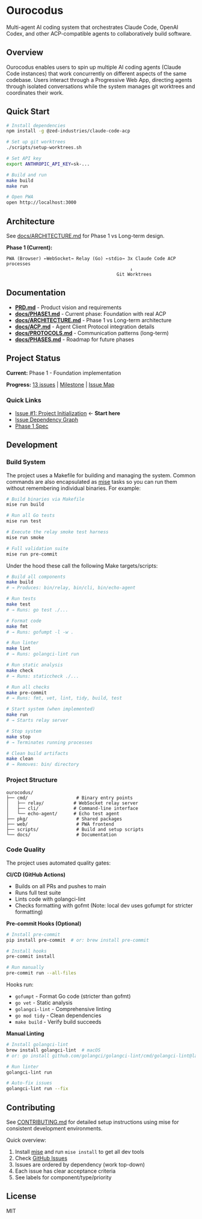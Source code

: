 # Ourocodus

Multi-agent AI coding system that orchestrates Claude Code, OpenAI Codex, and other ACP-compatible agents to collaboratively build software.

## Overview

Ourocodus enables users to spin up multiple AI coding agents (Claude Code instances) that work concurrently on different aspects of the same codebase. Users interact through a Progressive Web App, directing agents through isolated conversations while the system manages git worktrees and coordinates their work.

## Quick Start

```bash
# Install dependencies
npm install -g @zed-industries/claude-code-acp

# Set up git worktrees
./scripts/setup-worktrees.sh

# Set API key
export ANTHROPIC_API_KEY=sk-...

# Build and run
make build
make run

# Open PWA
open http://localhost:3000
```

## Architecture

See [docs/ARCHITECTURE.md](docs/ARCHITECTURE.md) for Phase 1 vs Long-term design.

**Phase 1 (Current):**
```
PWA (Browser) ←WebSocket→ Relay (Go) ←stdio→ 3x Claude Code ACP processes
                                              ↓
                                         Git Worktrees
```

## Documentation

- **[PRD.md](PRD.md)** - Product vision and requirements
- **[docs/PHASE1.md](docs/PHASE1.md)** - Current phase: Foundation with real ACP
- **[docs/ARCHITECTURE.md](docs/ARCHITECTURE.md)** - Phase 1 vs Long-term architecture
- **[docs/ACP.md](docs/ACP.md)** - Agent Client Protocol integration details
- **[docs/PROTOCOLS.md](docs/PROTOCOLS.md)** - Communication patterns (long-term)
- **[docs/PHASES.md](docs/PHASES.md)** - Roadmap for future phases

## Project Status

**Current:** Phase 1 - Foundation implementation

**Progress:** [13 issues](https://github.com/2389-research/ourocodus/issues) | [Milestone](https://github.com/2389-research/ourocodus/milestone/1) | [Issue Map](docs/ISSUES.md)

### Quick Links
- [Issue #1: Project Initialization](https://github.com/2389-research/ourocodus/issues/1) ← **Start here**
- [Issue Dependency Graph](docs/ISSUES.md)
- [Phase 1 Spec](docs/PHASE1.md)

## Development

### Build System

The project uses a Makefile for building and managing the system. Common commands are also encapsulated as [mise](https://mise.jdx.dev/) tasks so you can run them without remembering individual binaries. For example:

```bash
# Build binaries via Makefile
mise run build

# Run all Go tests
mise run test

# Execute the relay smoke test harness
mise run smoke

# Full validation suite
mise run pre-commit
```

Under the hood these call the following Make targets/scripts:

```bash
# Build all components
make build
# → Produces: bin/relay, bin/cli, bin/echo-agent

# Run tests
make test
# → Runs: go test ./...

# Format code
make fmt
# → Runs: gofumpt -l -w .

# Run linter
make lint
# → Runs: golangci-lint run

# Run static analysis
make check
# → Runs: staticcheck ./...

# Run all checks
make pre-commit
# → Runs: fmt, vet, lint, tidy, build, test

# Start system (when implemented)
make run
# → Starts relay server

# Stop system
make stop
# → Terminates running processes

# Clean build artifacts
make clean
# → Removes: bin/ directory
```

### Project Structure

```
ourocodus/
├── cmd/                  # Binary entry points
│   ├── relay/           # WebSocket relay server
│   ├── cli/             # Command-line interface
│   └── echo-agent/      # Echo test agent
├── pkg/                  # Shared packages
├── web/                  # PWA frontend
├── scripts/              # Build and setup scripts
└── docs/                 # Documentation
```

### Code Quality

The project uses automated quality gates:

**CI/CD (GitHub Actions)**
- Builds on all PRs and pushes to main
- Runs full test suite
- Lints code with golangci-lint
- Checks formatting with gofmt (Note: local dev uses gofumpt for stricter formatting)

**Pre-commit Hooks (Optional)**
```bash
# Install pre-commit
pip install pre-commit  # or: brew install pre-commit

# Install hooks
pre-commit install

# Run manually
pre-commit run --all-files
```

Hooks run:
- `gofumpt` - Format Go code (stricter than gofmt)
- `go vet` - Static analysis
- `golangci-lint` - Comprehensive linting
- `go mod tidy` - Clean dependencies
- `make build` - Verify build succeeds

**Manual Linting**
```bash
# Install golangci-lint
brew install golangci-lint  # macOS
# or: go install github.com/golangci/golangci-lint/cmd/golangci-lint@latest

# Run linter
golangci-lint run

# Auto-fix issues
golangci-lint run --fix
```

## Contributing

See [CONTRIBUTING.md](CONTRIBUTING.md) for detailed setup instructions using mise for consistent development environments.

Quick overview:
1. Install [mise](https://mise.jdx.dev/) and run `mise install` to get all dev tools
2. Check [GitHub Issues](https://github.com/2389-research/ourocodus/issues)
3. Issues are ordered by dependency (work top-down)
4. Each issue has clear acceptance criteria
5. See labels for component/type/priority

## License

MIT

